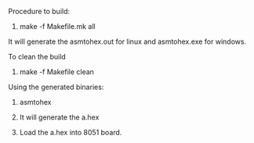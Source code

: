 Procedure to build:

1. make -f Makefile.mk all

It will generate the asmtohex.out for linux and asmtohex.exe for windows.

To clean the build

1. make -f Makefile clean

Using the generated binaries:

1. asmtohex <c51 asm file> 

2. It will generate the a.hex

3. Load the a.hex into 8051 board.